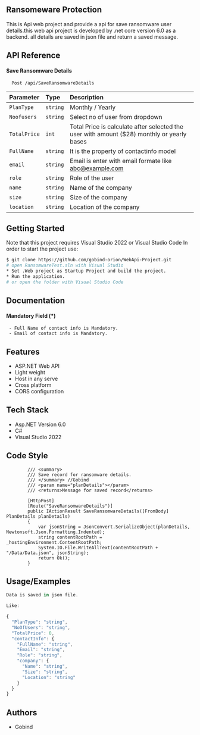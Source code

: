 ## Ransomeware Protection

This is Api web project and provide a api for save ransomware user details.this web api project is developed by .net core version 6.0 as a backend.
all details are saved in json file and return a saved message.


## API Reference

#### Save Ransomware Details

```http
  Post /api/SaveRansomwareDetails
```

| Parameter | Type     | Description                |
| :-------- | :------- | :------------------------- |
| `PlanType` | `string` | Monthly / Yearly        |
| `Noofusers`  | `string` | Select no of user from dropdown|
| `TotalPrice`  | `int` | Total Price is calculate after selected the user with amount ($28) monthly or yearly bases
| `FullName` | `string`| It is the property of contactinfo model |
| `email` | `string`| Email is enter with email formate like abc@example.com|
| `role` | `string`| Role of the user|
| `name` | `string`| Name of the company|
| `size` | `string`| Size of the company|
| `location` | `string`| Location of the company|






## Getting Started
Note that this project requires Visual Studio 2022 or Visual Studio Code
In order to start the project use:
```bash
$ git clone https://github.com/gobind-orion/WebApi-Project.git
# open RansomwareTest.sln with Visual Studio
* Set .Web project as Startup Project and build the project.
* Run the application.
# or open the folder with Visual Studio Code
```
## Documentation


#### Mandatory Field (*)

```
 - Full Name of contact info is Mandatory.
 - Email of contact info is Mandatory.
```
## Features

- ASP.NET Web API
- Light weight
- Host in any serve
- Cross platform
- CORS configuration







## Tech Stack

* Asp.NET Version 6.0
* C#
* Visual Studio 2022




## Code Style

```http
        /// <summary>
        /// Save record for ransomware details.
        /// </summary> //Gobind 
        /// <param name="planDetails"></param>
        /// <returns>Message for saved record</returns>

        [HttpPost]
        [Route("SaveRansomwareDetails")]
        public IActionResult SaveRansomwareDetails([FromBody] PlanDetails planDetails)
        {
            var jsonString = JsonConvert.SerializeObject(planDetails, Newtonsoft.Json.Formatting.Indented);
            string contentRootPath = _hostingEnvironment.ContentRootPath;
            System.IO.File.WriteAllText(contentRootPath + "/Data/Data.json", jsonString);
            return Ok();
        }
```
## Usage/Examples

```javascript
Data is saved in json file.

Like:

{
  "PlanType": "string",
  "NoOfUsers": "string",
  "TotalPrice": 0,
  "contactInfo": {
    "FullName": "string",
    "Email": "string",
    "Role": "string",
    "company": {
      "Name": "string",
      "Size": "string",
      "Location": "string"
    }
  }
}
```


## Authors

- Gobind

